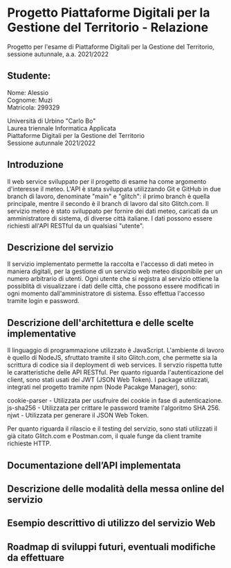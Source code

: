 # Progetto Piattaforme Digitali per la Gestione del Territorio - Relazione

Progetto per l'esame di Piattaforme Digitali per la Gestione del Territorio, sessione autunnale, a.a. 2021/2022

## Studente:

Nome: Alessio  
Cognome: Muzi  
Matricola: 299329  

Università di Urbino "Carlo Bo"  
Laurea triennale Informatica Applicata  
Piattaforme Digitali per la Gestione del Territorio  
Sessione autunnale 2021/2022

## Introduzione

Il web service sviluppato per il progetto di esame ha come argomento d'interesse il meteo. L'API è stata sviluppata utilizzando
Git e GitHub in due branch di lavoro, denominate "main" e "glitch": il primo branch è quella principale, mentre il secondo è il
branch di lavoro dal sito Glitch.com. Il servizio meteo è stato sviluppato per fornire dei dati meteo, caricati da un 
amministratore di sistema, di diverse città italiane. I dati possono essere richiesti all'API RESTful da un qualsiasi "utente".

## Descrizione del servizio

Il servizio implementato permette la raccolta e l'accesso di dati meteo in maniera digitali, per la gestione di un servizio web
meteo disponibile per un numero arbitrario di utenti. Ogni utente che si registra al servizio ottiene la possiblità di visualizzare 
i dati delle città, che possono essere modificati in ogni momento dall'amministratore di sistema. Esso effettua l'accesso tramite 
login e password.

## Descrizione dell'architettura e delle scelte implementative

Il linguaggio di programmazione utilizzato è JavaScript. L'ambiente di lavoro è quello di NodeJS, sfruttato tramite il sito
Glitch.com, che permette sia la scrittura di codice sia il deployment di web services. Il servzio rispetta tutte le 
caratteristiche delle API RESTful. Per quanto riguarda l'autenticazione del client, sono stati usati dei JWT (JSON Web Token).
I package utilizzati, integrati nel progetto tramite npm (Node Pacakge Manager), sono:

cookie-parser - Utilizzata per usufruire dei cookie in fase di autenticazione.  
js-sha256 - Utilizzata per crittare le password tramite l'algoritmo SHA 256.  
njwt - Utilizzata per generare il JSON Web Token.  

Per quanto riguarda il rilascio e il testing del servizio, sono stati utilizzati il già citato Glitch.com e Postman.com, il quale
funge da client tramite richieste HTTP.

## Documentazione dell’API implementata


## Descrizione delle modalità della messa online del servizio


## Esempio descrittivo di utilizzo del servizio Web


## Roadmap di sviluppi futuri, eventuali modifiche da effettuare